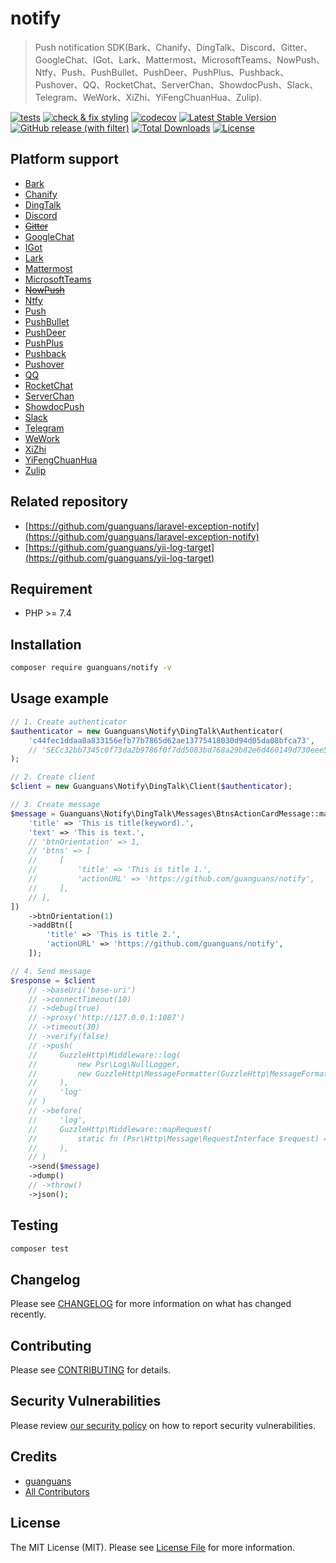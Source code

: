 # notify

> Push notification SDK(Bark、Chanify、DingTalk、Discord、Gitter、GoogleChat、IGot、Lark、Mattermost、MicrosoftTeams、NowPush、Ntfy、Push、PushBullet、PushDeer、PushPlus、Pushback、Pushover、QQ、RocketChat、ServerChan、ShowdocPush、Slack、Telegram、WeWork、XiZhi、YiFengChuanHua、Zulip).

[![tests](https://github.com/guanguans/notify/actions/workflows/tests.yml/badge.svg)](https://github.com/guanguans/notify/actions/workflows/tests.yml)
[![check & fix styling](https://github.com/guanguans/notify/actions/workflows/php-cs-fixer.yml/badge.svg)](https://github.com/guanguans/notify/actions/workflows/php-cs-fixer.yml)
[![codecov](https://codecov.io/gh/guanguans/notify/branch/main/graph/badge.svg?token=URGFAWS6S4)](https://codecov.io/gh/guanguans/notify)
[![Latest Stable Version](https://poser.pugx.org/guanguans/notify/v)](https://packagist.org/packages/guanguans/notify)
[![GitHub release (with filter)](https://img.shields.io/github/v/release/guanguans/notify)](https://github.com/guanguans/notify/releases)
[![Total Downloads](https://poser.pugx.org/guanguans/notify/downloads)](https://packagist.org/packages/guanguans/notify)
[![License](https://poser.pugx.org/guanguans/notify/license)](https://packagist.org/packages/guanguans/notify)

## Platform support

* [Bark](./src/Bark/README.md)
* [Chanify](./src/Chanify/README.md)
* [DingTalk](./src/DingTalk/README.md)
* [Discord](./src/Discord/README.md)
* [~~Gitter~~](./src/Gitter/README.md)
* [GoogleChat](./src/GoogleChat/README.md)
* [IGot](./src/IGot/README.md)
* [Lark](./src/Lark/README.md)
* [Mattermost](./src/Mattermost/README.md)
* [MicrosoftTeams](./src/MicrosoftTeams/README.md)
* [~~NowPush~~](./src/NowPush/README.md)
* [Ntfy](./src/Ntfy/README.md)
* [Push](./src/Push/README.md)
* [PushBullet](./src/PushBullet/README.md)
* [PushDeer](./src/PushDeer/README.md)
* [PushPlus](./src/PushPlus/README.md)
* [Pushback](./src/Pushback/README.md)
* [Pushover](./src/Pushover/README.md)
* [QQ](./src/QQ/README.md)
* [RocketChat](./src/RocketChat/README.md)
* [ServerChan](./src/ServerChan/README.md)
* [ShowdocPush](./src/ShowdocPush/README.md)
* [Slack](./src/Slack/README.md)
* [Telegram](./src/Telegram/README.md)
* [WeWork](./src/WeWork/README.md)
* [XiZhi](./src/XiZhi/README.md)
* [YiFengChuanHua](./src/YiFengChuanHua/README.md)
* [Zulip](./src/Zulip/README.md)

## Related repository

* [https://github.com/guanguans/laravel-exception-notify](https://github.com/guanguans/laravel-exception-notify)
* [https://github.com/guanguans/yii-log-target](https://github.com/guanguans/yii-log-target)

## Requirement

* PHP >= 7.4

## Installation

```bash
composer require guanguans/notify -v
```

## Usage example

```php
// 1. Create authenticator
$authenticator = new Guanguans\Notify\DingTalk\Authenticator(
    'c44fec1ddaa8a833156efb77b7865d62ae13775418030d94d05da08bfca73',
    // 'SECc32bb7345c0f73da2b9786f0f7dd5083bd768a29b82e6d460149d730eee51'
);

// 2. Create client
$client = new Guanguans\Notify\DingTalk\Client($authenticator);

// 3. Create message
$message = Guanguans\Notify\DingTalk\Messages\BtnsActionCardMessage::make([
    'title' => 'This is title(keyword).',
    'text' => 'This is text.',
    // 'btnOrientation' => 1,
    // 'btns' => [
    //     [
    //         'title' => 'This is title 1.',
    //         'actionURL' => 'https://github.com/guanguans/notify',
    //     ],
    // ],
])
    ->btnOrientation(1)
    ->addBtn([
        'title' => 'This is title 2.',
        'actionURL' => 'https://github.com/guanguans/notify',
    ]);

// 4. Send message
$response = $client
    // ->baseUri('base-uri')
    // ->connectTimeout(10)
    // ->debug(true)
    // ->proxy('http://127.0.0.1:1087')
    // ->timeout(30)
    // ->verify(false)
    // ->push(
    //     GuzzleHttp\Middleware::log(
    //         new Psr\Log\NullLogger,
    //         new GuzzleHttp\MessageFormatter(GuzzleHttp\MessageFormatter::DEBUG)
    //     ),
    //     'log'
    // )
    // ->before(
    //     'log',
    //     GuzzleHttp\Middleware::mapRequest(
    //         static fn (Psr\Http\Message\RequestInterface $request) => $request
    //     ),
    // )
    ->send($message)
    ->dump()
    // ->throw()
    ->json();
```

## Testing

```bash
composer test
```

## Changelog

Please see [CHANGELOG](CHANGELOG.md) for more information on what has changed recently.

## Contributing

Please see [CONTRIBUTING](.github/CONTRIBUTING.md) for details.

## Security Vulnerabilities

Please review [our security policy](../../security/policy) on how to report security vulnerabilities.

## Credits

* [guanguans](https://github.com/guanguans)
* [All Contributors](../../contributors)

## License

The MIT License (MIT). Please see [License File](LICENSE) for more information.
